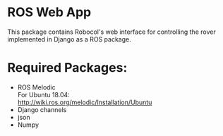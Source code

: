# ROS Web App

This package contains Robocol's web interface for controlling the rover implemented in Django as a ROS package.

# Required Packages:

- ROS Melodic  
  For Ubuntu 18.04:  
  http://wiki.ros.org/melodic/Installation/Ubuntu
- Django channels
- json
- Numpy

